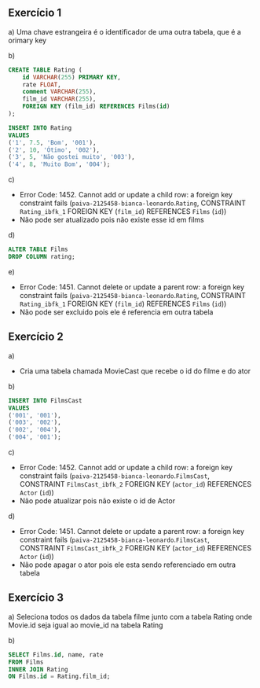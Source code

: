 ## Exercício 1

a)
Uma chave estrangeira é o identificador de uma outra tabela, que é a orimary key

b)
```sql
CREATE TABLE Rating (
	id VARCHAR(255) PRIMARY KEY,
    rate FLOAT,
    comment VARCHAR(255),
    film_id VARCHAR(255),
    FOREIGN KEY (film_id) REFERENCES Films(id)
);

INSERT INTO Rating
VALUES
('1', 7.5, 'Bom', '001'),
('2', 10, 'Ótimo', '002'),
('3', 5, 'Não gostei muito', '003'),
('4', 8, 'Muito Bom', '004');
```

c)
- Error Code: 1452. Cannot add or update a child row: a foreign key constraint fails (`paiva-2125458-bianca-leonardo`.`Rating`, CONSTRAINT `Rating_ibfk_1` FOREIGN KEY (`film_id`) REFERENCES `Films` (`id`))
- Não pode ser atualizado pois não existe esse id em films

d)
```sql
ALTER TABLE Films
DROP COLUMN rating;
```

e)
- Error Code: 1451. Cannot delete or update a parent row: a foreign key constraint fails (`paiva-2125458-bianca-leonardo`.`Rating`, CONSTRAINT `Rating_ibfk_1` FOREIGN KEY (`film_id`) REFERENCES `Films` (`id`))
- Não pode ser excluido pois ele é referencia em outra tabela

## Exercício 2

a)
- Cria uma tabela chamada MovieCast que recebe o id do filme e do ator

b)
```sql
INSERT INTO FilmsCast
VALUES
('001', '001'),
('003', '002'),
('002', '004'),
('004', '001');
```

c)
- Error Code: 1452. Cannot add or update a child row: a foreign key constraint fails (`paiva-2125458-bianca-leonardo`.`FilmsCast`, CONSTRAINT `FilmsCast_ibfk_2` FOREIGN KEY (`actor_id`) REFERENCES `Actor` (`id`))
- Não pode atualizar pois não existe o id de Actor

d)
- Error Code: 1451. Cannot delete or update a parent row: a foreign key constraint fails (`paiva-2125458-bianca-leonardo`.`FilmsCast`, CONSTRAINT `FilmsCast_ibfk_2` FOREIGN KEY (`actor_id`) REFERENCES `Actor` (`id`))
- Não pode apagar o ator pois ele esta sendo referenciado em outra tabela


## Exercício 3

a)
Seleciona todos os dados da tabela filme junto com a tabela Rating onde Movie.id seja igual ao movie_id na tabela Rating

b)
```sql
SELECT Films.id, name, rate 
FROM Films 
INNER JOIN Rating 
ON Films.id = Rating.film_id;
```